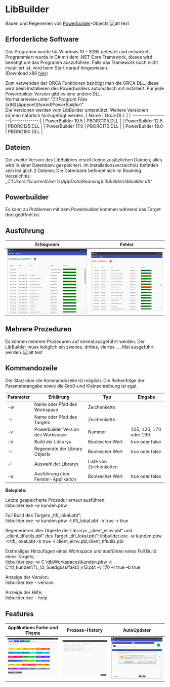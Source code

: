 # LibBuilder
Bauen und Regenerien von [Powerbuilder](https://www.appeon.com/products/powerbuilder)-Objects 
![alt text](https://github.com/tuke307/LibBuilder/blob/master/Screenshots/workaround.gif "workaround")

## Erforderliche Software
Das Programm wurde für Windows 10 - 32Bit getestet und entwickelt. Programmiert wurde in C# mit dem  .NET Core Framework, dieses wird benötigt um das Programm auszuführen. Falls das Framework noch nicht installiert ist, wird beim Start darauf hingewiesen.  
(Download x86 [hier](https://dotnet.microsoft.com/download/dotnet-core/current/runtime))

Zum verwenden der ORCA Funktionen benötigt man die ORCA DLL, diese wird beim Installieren des Powerbuilders automatisch mit installiert. Für jede Powerbuilder Version gibt es eine andere DLL.  
Normalerweise unter *“C:\Program Files (x86)\Appeon\Shared\PowerBuilder\”*  
Die Versionen werden vom LibBuilder unterstützt. Weitere Versionen können natürlich hinzugefügt werden.
| Name              | Orca-DLL      |
| ------------------|:-------------:|
| PowerBuilder 10.5 | PBORC105.DLL  | 
| PowerBuilder 12.5 | PBORC125.DLL  | 
| PowerBuilder 17.0 | PBORC170.DLL  |
| PowerBuilder 19.0 | PBORC190.DLL  |

## Dateien
Die zweite Version des LibBuilders erstellt keine zusätzlichen Dateien, alles wird in einer Datenbank gespeichert. Im Installationsverzeichnis befinden sich lediglich 2 Dateien; 
Die Datenbank befindet sich im Roaming Verzeichnis; *„C:\Users\\%currentUser%\\AppData\Roaming\LibBuilder\libbuilder.db“*


## Powerbuilder
Es kann zu Problemen mit dem Powerbuilder kommen während das Target dort geöffnet ist. 

## Ausführung
| Erfolgreich              | Fehler      |
| ------------------|:-------------:|
| ![alt text](https://github.com/tuke307/LibBuilder/blob/master/Screenshots/run%20without%20errors.png "process success") | ![alt text](https://github.com/tuke307/LibBuilder/blob/master/Screenshots/run%20with%20errors.png "process with error")  | 

## Mehrere Prozeduren
Es können mehrere Prozeduren auf einmal ausgeführt werden. Der LibBuilder muss lediglich ein zweites, drittes, viertes, … Mal ausgeführt werden. 
![alt text](https://github.com/tuke307/LibBuilder/blob/master/Screenshots/multiple%20processes.gif "multiple processes")

## Kommandozeile
Der Start über die Kommandozeile ist möglich. Die Reihenfolge der Parameterangabe sowie die Groß-und Kleinschreibung ist egal.

| Parameter | Erklärung                           | Typ                     | Eingabe                 |
|-----------|-------------------------------------|-------------------------|-------------------------|
|    -w     | Name oder Pfad des Workspace        | Zeichenkette            |                         | 
|    -t     | Name oder Pfad des Targets          | Zeichenkette            |                         | 
|    -v     | Powerbuilder Version des Workspace  | Nummer                  | 105, 125, 170 oder 190  | 
|    -b     | Build der Librarys                  | Boolescher Wert	        | true oder false         | 
|    -r     | Regenerate der Library Objects      | Boolescher Wert	        | true oder false         | 
|    -l     | Auswahl der Librarys                | Liste von Zeichenketten |                         | 
|    -a     | Ausführung über Fenster-Applikation | Boolescher Wert         | true oder false         | 

**Beispiele:** 

Letzte gespeicherte Prozedur erneut ausführen;  
libbuilder.exe -w kunden.pbw

Full Build des Targets „tlfi_lokal.pbt“;  
libbuilder.exe -w kunden.pbw -t tlfi_lokal.pbt -b true -r true

Regenerieren aller Objekte der Librarys „client_elinv.pbl“ und „client_tlfiutils.pbl“ des Target „tlfi_lokal.pbt“: 
libbuilder.exe -w kunden.pbw -t tlfi_lokal.pbt -b true -l client_elinv.pbl;client_tlfiutils.pbl

Erstmaliges Hinzufügen eines Workspace und ausführen eines Full Build eines Targets;  
libbuilder.exe -w C:\db\Workspaces\kunden.pbw -t C:\tl_kunden\TL_13_Suedguss\fakt3_v13.pbt -v 170 –r true –b true

Anzeige der Version;  
libbuilder.exe --version

Anzeige der Hilfe;  
libbuilder.exe --help

## Features
| Applikations Farbe und Theme              | Prozess-History      | AutoUpdater      |
| ------------------|:-------------:|:-------------:|
| ![alt text](https://github.com/tuke307/LibBuilder/blob/master/Screenshots/colors.png "colors") | ![alt text](https://github.com/tuke307/LibBuilder/blob/master/Screenshots/history.png "history")  | ![alt text](https://github.com/tuke307/LibBuilder/blob/master/Screenshots/update.png "update")  | 

